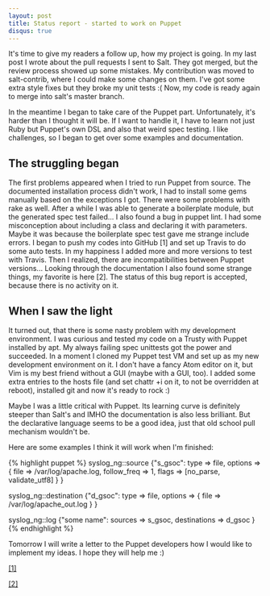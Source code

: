```yaml
---
layout: post
title: Status report - started to work on Puppet
disqus: true
---
```


It's time to give my readers a follow up, how my project is going. In
my last post I wrote about the pull requests I sent to Salt. They got
merged, but the review process showed up some mistakes. My contribution
was moved to salt-contrib, where I could make some changes on them.
I've got some extra style fixes  but they broke my unit tests :( Now,
my code is ready again to merge into salt's master branch.

In the meantime I began to take care of the Puppet part. Unfortunately,
it's harder than I thought it will be. If I want to handle it, I have
to learn not just Ruby but Puppet's own DSL and also that weird spec
testing. I like challenges, so I began to get over some examples and
documentation. 

## The struggling began
The first problems appeared when I tried to run Puppet from source. The
documented installation process didn't work, I had to install some gems
manually based on the exceptions I got. There were some problems with
rake as well. After a while I was able to generate a boilerplate
module, but the generated spec test failed... I also found a bug in
puppet lint. I had some misconception about including a class and
declaring it with parameters. Maybe it was because the boilerplate spec
test gave me strange include errors. I began to push my codes into
GitHub [1] and set up Travis to do some auto tests. In my happiness I
added more and more versions to test with Travis. Then I realized,
there are incompatibilities between Puppet versions... Looking through
the documentation I also found some strange things, my favorite is here
[2]. The status of this bug report is accepted, because there is no
activity on it.

## When I saw the light
It turned out, that there is some nasty problem with my development
environment. I was curious and tested my code on a Trusty with Puppet
installed by apt. My always failing spec unittests got the power and
succeeded. In a moment I cloned my Puppet test VM and set up as my new
development environment on it. I don't have a fancy Atom editor on it,
but Vim is my best friend without a GUI (maybe with a GUI, too). I
added some extra entries to the hosts file (and set chattr +i on it, to
not be overridden at reboot), installed git and now it's ready to rock
:)

Maybe I was a little critical with Puppet. Its learning curve is
definitely steeper than Salt's and IMHO the documentation is also less
brilliant. But the declarative language seems to be a good idea, just
that old school pull mechanism wouldn't be.

Here are some examples I think it will work when I'm finished:

{% highlight puppet %}
syslog_ng::source {"s_gsoc":
  type => file,
  options => {
    file => /var/log/apache.log,
    follow_freq => 1,
    flags => [no_parse, validate_utf8]
  }
}

syslog_ng::destination {"d_gsoc":
  type => file,
  options => {
    file => /var/log/apache_out.log
  }
}

syslog_ng::log {"some name":
  sources => s_gsoc,
  destinations => d_gsoc
}
{% endhighlight %}

Tomorrow I will write a letter to the Puppet developers how I would
like to implement my ideas. I hope they will help me :)

[[1]](https://github.com/ihrwein/puppet-syslog_ng)

[[2]](https://projects.puppetlabs.com/issues/5220)
